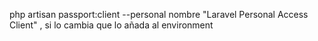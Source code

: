 php artisan passport:client --personal
nombre "Laravel Personal Access Client" , si lo cambia que lo añada al environment